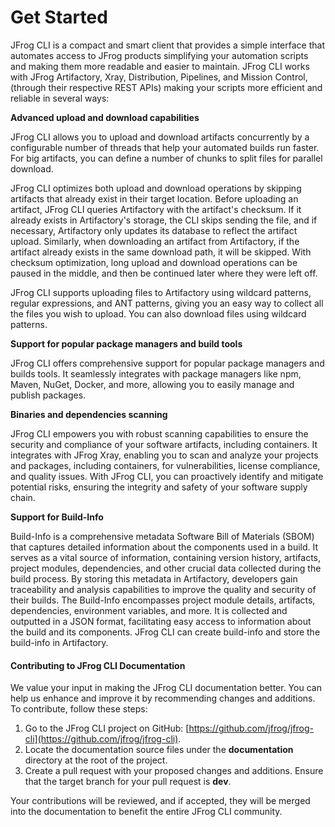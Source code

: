 # Get Started

JFrog CLI is a compact and smart client that provides a simple interface that automates access to JFrog products simplifying your automation scripts and making them more readable and easier to maintain. JFrog CLI works with JFrog Artifactory, Xray, Distribution, Pipelines, and Mission Control, (through their respective REST APIs) making your scripts more efficient and reliable in several ways:

**Advanced upload and download capabilities**

JFrog CLI allows you to upload and download artifacts concurrently by a configurable number of threads that help your automated builds run faster. For big artifacts, you can define a number of chunks to split files for parallel download.

JFrog CLI optimizes both upload and download operations by skipping artifacts that already exist in their target location. Before uploading an artifact, JFrog CLI queries Artifactory with the artifact's checksum. If it already exists in Artifactory's storage, the CLI skips sending the file, and if necessary, Artifactory only updates its database to reflect the artifact upload. Similarly, when downloading an artifact from Artifactory, if the artifact already exists in the same download path, it will be skipped. With checksum optimization, long upload and download operations can be paused in the middle, and then be continued later where they were left off.

JFrog CLI supports uploading files to Artifactory using wildcard patterns, regular expressions, and ANT patterns, giving you an easy way to collect all the files you wish to upload. You can also download files using wildcard patterns.

**Support for popular package managers and build tools**

JFrog CLI offers comprehensive support for popular package managers and builds tools. It seamlessly integrates with package managers like npm, Maven, NuGet, Docker, and more, allowing you to easily manage and publish packages.

**Binaries and dependencies scanning**

JFrog CLI empowers you with robust scanning capabilities to ensure the security and compliance of your software artifacts, including containers. It integrates with JFrog Xray, enabling you to scan and analyze your projects and packages, including containers, for vulnerabilities, license compliance, and quality issues. With JFrog CLI, you can proactively identify and mitigate potential risks, ensuring the integrity and safety of your software supply chain.

**Support for Build-Info**

Build-Info is a comprehensive metadata Software Bill of Materials (SBOM) that captures detailed information about the components used in a build. It serves as a vital source of information, containing version history, artifacts, project modules, dependencies, and other crucial data collected during the build process. By storing this metadata in Artifactory, developers gain traceability and analysis capabilities to improve the quality and security of their builds. The Build-Info encompasses project module details, artifacts, dependencies, environment variables, and more. It is collected and outputted in a JSON format, facilitating easy access to information about the build and its components. JFrog CLI can create build-info and store the build-info in Artifactory.

#### Contributing to JFrog CLI Documentation

We value your input in making the JFrog CLI documentation better. You can help us enhance and improve it by recommending changes and additions. To contribute, follow these steps:

1. Go to the JFrog CLI project on GitHub: [https://github.com/jfrog/jfrog-cli](https://github.com/jfrog/jfrog-cli).
2. Locate the documentation source files under the **documentation** directory at the root of the project.
3. Create a pull request with your proposed changes and additions. Ensure that the target branch for your pull request is **dev**.

Your contributions will be reviewed, and if accepted, they will be merged into the documentation to benefit the entire JFrog CLI community.
